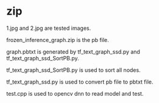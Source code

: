 # zip

1.jpg	and 2.jpg are tested images.

frozen_inference_graph.zip	is the pb file.

graph.pbtxt	is generated by tf_text_graph_ssd.py and tf_text_graph_ssd_SortPB.py.

tf_text_graph_ssd_SortPB.py is used to sort all nodes.

tf_text_graph_ssd.py is used to convert pb file to pbtxt file.

test.cpp	is used to opencv dnn to read model and test.
